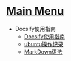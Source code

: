 <!-- _sidebar.md -->

# [Main Menu](/README.md)

* Docsify使用指南
  * [Docsify使用指南](/docs/Docsify使用手册.md)   <!--注意这里是相对路径-->
  * [ubuntu操作记录](/docs/ubuntu操作记录.md)
  * [MarkDown语法](/docs/Markdown语法.md)